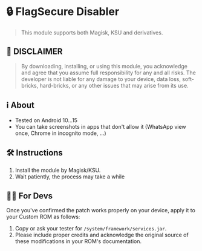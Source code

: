 # 🔒 FlagSecure Disabler
> This module supports both Magisk, KSU and derivatives.

## 🚨 DISCLAIMER
> By downloading, installing, or using this module, you acknowledge and agree that you assume full responsibility for any and all risks. The developer is not liable for any damage to your device, data loss, soft-bricks, hard-bricks, or any other issues that may arise from its use.

## ℹ️ About
* Tested on Android 10...15
* You can take screenshots in apps that don't allow it (WhatsApp view once, Chrome in incognito mode, ...)

## 🛠️ Instructions
1. Install the module by Magisk/KSU.
2. Wait patiently, the process may take a while

## 👨‍💻 For Devs
Once you've confirmed the patch works properly on your device, apply it to your Custom ROM as follows:

1. Copy or ask your tester for `/system/framework/services.jar`.
2. Please include proper credits and acknowledge the original source of these modifications in your ROM's documentation.
